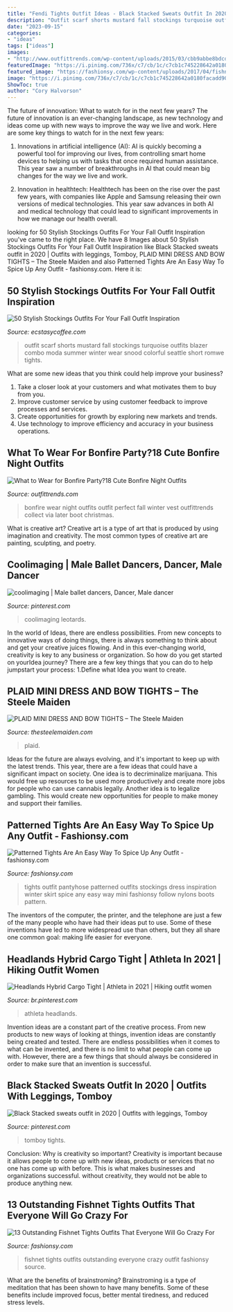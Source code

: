 ```yaml
---
title: "Fendi Tights Outfit Ideas - Black Stacked Sweats Outfit In 2020"
description: "Outfit scarf shorts mustard fall stockings turquoise outfits blazer combo moda summer winter wear snood colorful seattle short romwe tights"
date: "2023-09-15"
categories:
- "ideas"
tags: ["ideas"]
images:
- "http://www.outfittrends.com/wp-content/uploads/2015/03/cbb9abbe8bdcd5ce3e312a74be0fba7a.jpg"
featuredImage: "https://i.pinimg.com/736x/c7/cb/1c/c7cb1c745228642a0180facadd9053df.jpg"
featured_image: "https://fashionsy.com/wp-content/uploads/2017/04/fishnet-tights-outfit-9.jpg"
image: "https://i.pinimg.com/736x/c7/cb/1c/c7cb1c745228642a0180facadd9053df.jpg"
ShowToc: true
author: "Cory Halvorson"
---
```



The future of innovation: What to watch for in the next few years?
The future of innovation is an ever-changing landscape, as new technology and ideas come up with new ways to improve the way we live and work. Here are some key things to watch for in the next few years: 
1. Innovations in artificial intelligence (AI): AI is quickly becoming a powerful tool for improving our lives, from controlling smart home devices to helping us with tasks that once required human assistance. This year saw a number of breakthroughs in AI that could mean big changes for the way we live and work. 

2. Innovation in healthtech: Healthtech has been on the rise over the past few years, with companies like Apple and Samsung releasing their own versions of medical technologies. This year saw advances in both AI and medical technology that could lead to significant improvements in how we manage our health overall. 


	

		
looking for 50 Stylish Stockings Outfits For Your Fall Outfit Inspiration you've came to the right place. We have 8 Images about 50 Stylish Stockings Outfits For Your Fall Outfit Inspiration like Black Stacked sweats outfit in 2020 | Outfits with leggings, Tomboy, PLAID MINI DRESS AND BOW TIGHTS – The Steele Maiden and also Patterned Tights Are An Easy Way To Spice Up Any Outfit - fashionsy.com. Here it is:
		
    
## 50 Stylish Stockings Outfits For Your Fall Outfit Inspiration

<img loading=lazy src="https://i0.wp.com/www.ecstasycoffee.com/wp-content/uploads/2016/10/Stockings-Outfit-49.jpg" onerror="this.onerror=null;this.src='https://tse3.mm.bing.net/th?id=OIP.EZyycUoeGe0K0RLvuqYglQAAAA&amp;pid=15.1';" alt="50 Stylish Stockings Outfits For Your Fall Outfit Inspiration">

_Source: ecstasycoffee.com_

>outfit scarf shorts mustard fall stockings turquoise outfits blazer combo moda summer winter wear snood colorful seattle short romwe tights. 

	

What are some new ideas that you think could help improve your business?
1. Take a closer look at your customers and what motivates them to buy from you.
2. Improve customer service by using customer feedback to improve processes and services.
3. Create opportunities for growth by exploring new markets and trends. 
4. Use technology to improve efficiency and accuracy in your business operations.

    
## What To Wear For Bonfire Party?18 Cute Bonfire Night Outfits

<img loading=lazy src="http://www.outfittrends.com/wp-content/uploads/2015/03/cbb9abbe8bdcd5ce3e312a74be0fba7a.jpg" onerror="this.onerror=null;this.src='https://tse3.mm.bing.net/th?id=OIP.VjSiWLTrmEpfiM0AmwhePQHaJ4&amp;pid=15.1';" alt="What to Wear for Bonfire Party?18 Cute Bonfire Night Outfits">

_Source: outfittrends.com_

>bonfire wear night outfits outfit perfect fall winter vest outfittrends collect via later boot christmas. 

	

What is creative art?
Creative art is a type of art that is produced by using imagination and creativity. The most common types of creative art are painting, sculpting, and poetry.

    
## Coolimaging | Male Ballet Dancers, Dancer, Male Dancer

<img loading=lazy src="https://i.pinimg.com/736x/76/73/f7/7673f7a3ec805b04c03e4b3757d2c99a--lycra-spandex-posing-ideas.jpg" onerror="this.onerror=null;this.src='https://tse4.mm.bing.net/th?id=OIP.qwi4e2x7134T7rGUCa2x_wHaKx&amp;pid=15.1';" alt="coolimaging | Male ballet dancers, Dancer, Male dancer">

_Source: pinterest.com_

>coolimaging leotards. 

	

In the world of Ideas, there are endless possibilities. From new concepts to innovative ways of doing things, there is always something to think about and get your creative juices flowing. And in this ever-changing world, creativity is key to any business or organization. So how do you get started on yourIdea journey? There are a few key things that you can do to help jumpstart your process: 1.Define what Idea you want to create.

    
## PLAID MINI DRESS AND BOW TIGHTS – The Steele Maiden

<img loading=lazy src="http://thesteelemaiden.com/wp-content/uploads/2017/11/Plaid_Mini_Dress_Turtleneck_Bow_Tights_OTK_Boots_4-768x1080.jpg" onerror="this.onerror=null;this.src='https://tse3.mm.bing.net/th?id=OIP.BmnddMdGCAMINwGNK-YvpwHaKa&amp;pid=15.1';" alt="PLAID MINI DRESS AND BOW TIGHTS – The Steele Maiden">

_Source: thesteelemaiden.com_

>plaid. 

	

Ideas for the future are always evolving, and it's important to keep up with the latest trends. This year, there are a few ideas that could have a significant impact on society. One idea is to decriminalize marijuana. This would free up resources to be used more productively and create more jobs for people who can use cannabis legally. Another idea is to legalize gambling. This would create new opportunities for people to make money and support their families.

    
## Patterned Tights Are An Easy Way To Spice Up Any Outfit - Fashionsy.com

<img loading=lazy src="https://fashionsy.com/wp-content/uploads/2017/12/pattern-tights-outfit-10-.jpg" onerror="this.onerror=null;this.src='https://tse3.mm.bing.net/th?id=OIP.KY_t3nZn7uTYqgZ9JuY2EgHaLH&amp;pid=15.1';" alt="Patterned Tights Are An Easy Way To Spice Up Any Outfit - fashionsy.com">

_Source: fashionsy.com_

>tights outfit pantyhose patterned outfits stockings dress inspiration winter skirt spice any easy way mini fashionsy follow nylons boots pattern. 

	

The inventors of the computer, the printer, and the telephone are just a few of the many people who have had their ideas put to use. Some of these inventions have led to more widespread use than others, but they all share one common goal: making life easier for everyone.

    
## Headlands Hybrid Cargo Tight | Athleta In 2021 | Hiking Outfit Women

<img loading=lazy src="https://i.pinimg.com/736x/f5/14/cf/f514cf366079f2a0582a351c45cc841b.jpg" onerror="this.onerror=null;this.src='https://tse1.mm.bing.net/th?id=OIP.D5oHrMz1sr9PbUlRLXE6LQHaJ3&amp;pid=15.1';" alt="Headlands Hybrid Cargo Tight | Athleta in 2021 | Hiking outfit women">

_Source: br.pinterest.com_

>athleta headlands. 

	

Invention ideas are a constant part of the creative process. From new products to new ways of looking at things, invention ideas are constantly being created and tested. There are endless possibilities when it comes to what can be invented, and there is no limit to what people can come up with. However, there are a few things that should always be considered in order to make sure that an invention is successful.

    
## Black Stacked Sweats Outfit In 2020 | Outfits With Leggings, Tomboy

<img loading=lazy src="https://i.pinimg.com/736x/c7/cb/1c/c7cb1c745228642a0180facadd9053df.jpg" onerror="this.onerror=null;this.src='https://tse3.mm.bing.net/th?id=OIP.uHQ-fgYElTXCe5C0ewsJPwHaJ3&amp;pid=15.1';" alt="Black Stacked sweats outfit in 2020 | Outfits with leggings, Tomboy">

_Source: pinterest.com_

>tomboy tights. 

	

Conclusion: Why is creativity so important?
Creativity is important because it allows people to come up with new ideas, products or services that no one has come up with before. This is what makes businesses and organizations successful. without creativity, they would not be able to produce anything new.

    
## 13 Outstanding Fishnet Tights Outfits That Everyone Will Go Crazy For

<img loading=lazy src="https://fashionsy.com/wp-content/uploads/2017/04/fishnet-tights-outfit-9.jpg" onerror="this.onerror=null;this.src='https://tse4.mm.bing.net/th?id=OIP.RgycNxCuL3mWfvCtnxbaRgHaLF&amp;pid=15.1';" alt="13 Outstanding Fishnet Tights Outfits That Everyone Will Go Crazy For">

_Source: fashionsy.com_

>fishnet tights outfits outstanding everyone crazy outfit fashionsy source. 

	

What are the benefits of brainstroming?
Brainstroming is a type of meditation that has been shown to have many benefits. Some of these benefits include improved focus, better mental tiredness, and reduced stress levels.

